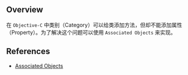 
## Overview 

在 `Objective-C` 中类别（Category）可以给类添加方法，但却不能添加属性（Property）。为了解决这个问题可以使用 `Associated Objects` 来实现。

## References

* [Associated Objects](http://nshipster.cn/associated-objects/)
